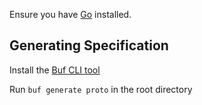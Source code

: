 Ensure you have [Go](https://go.dev/learn/) installed.

## Generating Specification
Install the [Buf CLI tool](https://buf.build/docs/ecosystem/cli-overview)

Run ```buf generate proto``` in the root directory 